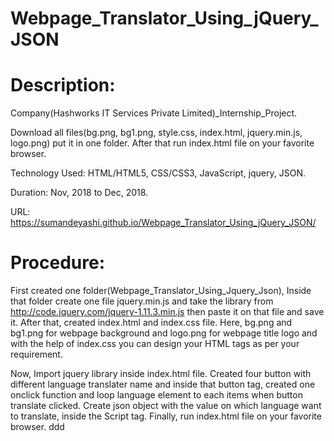 # Webpage_Translator_Using_jQuery_JSON
# Description: 

Company(Hashworks IT Services Private Limited)_Internship_Project.

Download all files(bg.png, bg1.png, style.css, index.html, jquery.min.js, logo.png) put it in one folder. 
After that run index.html file on your favorite browser. 

Technology Used: HTML/HTML5, CSS/CSS3, JavaScript, jquery, JSON. 

Duration: Nov, 2018 to Dec, 2018.

URL: https://sumandeyashi.github.io/Webpage_Translator_Using_jQuery_JSON/

# Procedure:

First created one folder(Webpage_Translator_Using_Jquery_Json), Inside that folder create one file jquery.min.js and take the library from http://code.jquery.com/jquery-1.11.3.min.js then paste it on that file and save it. After that, created index.html and index.css file. Here, bg.png and bg1.png for webpage background and logo.png for webpage title logo and with the help of index.css you can design your HTML tags as per your requirement.

Now, Import jquery library inside index.html file. Created four button with different language translater name and inside that button tag, created one onclick function and loop language element to each items when button translate clicked. Create json object with the value on which language want to translate, inside the Script tag. Finally, run index.html file on your favorite browser.
ddd

